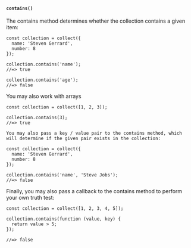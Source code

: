 #### ``contains()``
The contains method determines whether the collection contains a given item:
	
	const collection = collect({
	  name: 'Steven Gerrard',
	  number: 8
	});
	
	collection.contains('name');
	//=> true
	
	collection.contains('age');
	//=> false
	
You may also work with arrays
	
	const collection = collect([1, 2, 3]);
	
	collection.contains(3);
	//=> true
	
	You may also pass a key / value pair to the contains method, which will determine if the given pair exists in the collection:
	
	const collection = collect({
	  name: 'Steven Gerrard',
	  number: 8
	});
	
	collection.contains('name', 'Steve Jobs');
	//=> false
	

Finally, you may also pass a callback to the contains method to perform your own truth test:
	
	const collection = collect([1, 2, 3, 4, 5]);
	
	collection.contains(function (value, key) {
	  return value > 5;
	});
	
	//=> false
	